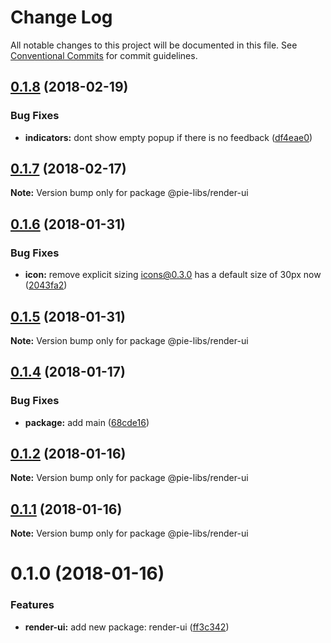 # Change Log

All notable changes to this project will be documented in this file.
See [Conventional Commits](https://conventionalcommits.org) for commit guidelines.

<a name="0.1.8"></a>
## [0.1.8](https://github.com/pieelements/pie-elements/compare/@pie-libs/render-ui@0.1.7...@pie-libs/render-ui@0.1.8) (2018-02-19)


### Bug Fixes

* **indicators:** dont show empty popup if there is no feedback ([df4eae0](https://github.com/pieelements/pie-elements/commit/df4eae0))




<a name="0.1.7"></a>
## [0.1.7](https://github.com/pieelements/pie-elements/compare/@pie-libs/render-ui@0.1.6...@pie-libs/render-ui@0.1.7) (2018-02-17)




**Note:** Version bump only for package @pie-libs/render-ui

<a name="0.1.6"></a>
## [0.1.6](https://github.com/pieelements/pie-elements/compare/@pie-libs/render-ui@0.1.5...@pie-libs/render-ui@0.1.6) (2018-01-31)


### Bug Fixes

* **icon:** remove explicit sizing icons@0.3.0 has a default size of 30px now ([2043fa2](https://github.com/pieelements/pie-elements/commit/2043fa2))




<a name="0.1.5"></a>
## [0.1.5](https://github.com/pieelements/pie-elements/compare/@pie-libs/render-ui@0.1.4...@pie-libs/render-ui@0.1.5) (2018-01-31)




**Note:** Version bump only for package @pie-libs/render-ui

<a name="0.1.4"></a>
## [0.1.4](https://github.com/pieelements/pie-elements/compare/@pie-libs/render-ui@0.1.2...@pie-libs/render-ui@0.1.4) (2018-01-17)


### Bug Fixes

* **package:** add main ([68cde16](https://github.com/pieelements/pie-elements/commit/68cde16))




<a name="0.1.2"></a>
## [0.1.2](https://github.com/pieelements/pie-elements/compare/@pie-libs/render-ui@0.1.1...@pie-libs/render-ui@0.1.2) (2018-01-16)




**Note:** Version bump only for package @pie-libs/render-ui

<a name="0.1.1"></a>
## [0.1.1](https://github.com/pieelements/pie-elements/compare/@pie-libs/render-ui@0.1.0...@pie-libs/render-ui@0.1.1) (2018-01-16)




**Note:** Version bump only for package @pie-libs/render-ui

<a name="0.1.0"></a>
# 0.1.0 (2018-01-16)


### Features

* **render-ui:** add new package: render-ui ([ff3c342](https://github.com/pieelements/pie-elements/commit/ff3c342))
